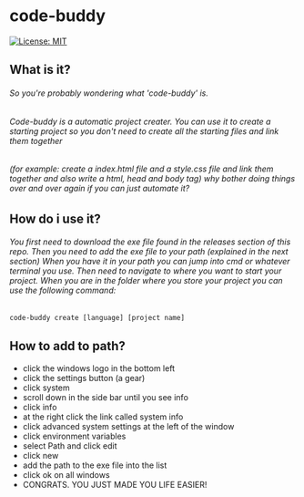 # code-buddy
[![License: MIT](https://img.shields.io/badge/License-MIT-yellow.svg)](https://opensource.org/licenses/MIT)
## What is it? 
###### So you're probably wondering what 'code-buddy' is.
###### Code-buddy is a automatic project creater. You can use it to create a starting project so you don't need to create all the starting files and link them together
###### (for example: create a index.html file and a style.css file and link them together and also write a html, head and body tag) why bother doing things over and over again if you can just automate it?

## How do i use it?
###### You first need to download the exe file found in the releases section of this repo. Then you need to add the exe file to your path (explained in the next section) When you have it in your path you can jump into cmd or whatever terminal you use. Then need to navigate to where you want to start your project. When you are in the folder where you store your project you can use the following command:
```bat
code-buddy create [language] [project name]
```

## How to add to path?
* click the windows logo in the bottom left
* click the settings button (a gear)
* click system
* scroll down in the side bar until you see info
* click info
* at the right click the link called system info
* click advanced system settings at the left of the window
* click environment variables
* select Path and click edit
* click new
* add the path to the exe file into the list
* click ok on all windows
* CONGRATS. YOU JUST MADE YOU LIFE EASIER!